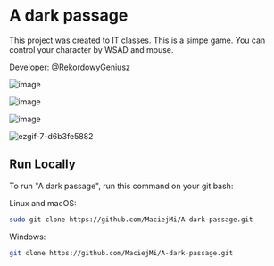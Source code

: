 # A dark passage

This project was created to IT classes. This is a simpe game. You can control your character by WSAD and mouse.

Developer: @RekordowyGeniusz

![image](https://github.com/MaciejMi/A-dark-passage/assets/107648916/703d89b0-e8ab-472d-9d67-bef796985d4b)

![image](https://github.com/MaciejMi/A-dark-passage/assets/107648916/13906109-8b58-43e0-b858-ce6d8ff6a212)

![image](https://github.com/MaciejMi/A-dark-passage/assets/107648916/33952a03-05e7-420e-8cbd-4f0935614f41)

![ezgif-7-d6b3fe5882](https://github.com/MaciejMi/A-dark-passage/assets/107648916/82ad1573-e797-407c-bf40-1322657e8bd0)

## Run Locally

To run "A dark passage", run this command on your git bash:

Linux and macOS:

```bash
sudo git clone https://github.com/MaciejMi/A-dark-passage.git
```

Windows:

```bash
git clone https://github.com/MaciejMi/A-dark-passage.git
```
